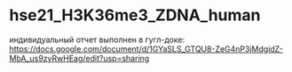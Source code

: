 # hse21_H3K36me3_ZDNA_human

индивидуальный отчет выполнен в гугл-доке:
https://docs.google.com/document/d/1GYaSLS_GTQU8-ZeG4nP3jMdgidZ-MbA_us9zyRwHEag/edit?usp=sharing